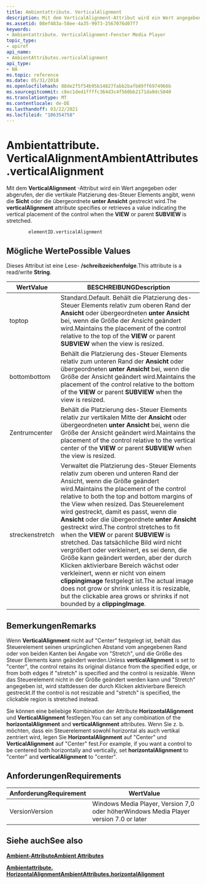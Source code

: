```yaml
---
title: Ambientattribute. VerticalAlignment
description: Mit dem VerticalAlignment-Attribut wird ein Wert angegeben oder abgerufen, der die vertikale Platzierung des-Steuer Elements angibt, wenn die Sicht oder die übergeordnete unter Ansicht gestreckt wird.
ms.assetid: 08ef483a-58ee-4a35-9973-2567076d07f7
keywords:
- Ambientattribute. VerticalAlignment-Fenster Media Player
topic_type:
- apiref
api_name:
- AmbientAttributes.verticalAlignment
api_type:
- NA
ms.topic: reference
ms.date: 05/31/2018
ms.openlocfilehash: 88de2f5f54b95b14827fabb2bafb89ff6974966b
ms.sourcegitcommit: c8ec1ded1ffffc364d3c4f560bb2171da0dc5040
ms.translationtype: MT
ms.contentlocale: de-DE
ms.lasthandoff: 03/22/2021
ms.locfileid: "106354758"
---
```

# <a name="ambientattributesverticalalignment"></a><span data-ttu-id="08bd3-104">Ambientattribute. VerticalAlignment</span><span class="sxs-lookup"><span data-stu-id="08bd3-104">AmbientAttributes.verticalAlignment</span></span>

<span data-ttu-id="08bd3-105">Mit dem **VerticalAlignment** -Attribut wird ein Wert angegeben oder abgerufen, der die vertikale Platzierung des-Steuer Elements angibt, wenn die **Sicht** oder die übergeordnete **unter Ansicht** gestreckt wird.</span><span class="sxs-lookup"><span data-stu-id="08bd3-105">The **verticalAlignment** attribute specifies or retrieves a value indicating the vertical placement of the control when the **VIEW** or parent **SUBVIEW** is stretched.</span></span>

``` syntax
        elementID.verticalAlignment
```

## <a name="possible-values"></a><span data-ttu-id="08bd3-106">Mögliche Werte</span><span class="sxs-lookup"><span data-stu-id="08bd3-106">Possible Values</span></span>

<span data-ttu-id="08bd3-107">Dieses Attribut ist eine Lese- **/schreibzeichenfolge**.</span><span class="sxs-lookup"><span data-stu-id="08bd3-107">This attribute is a read/write **String**.</span></span>



| <span data-ttu-id="08bd3-108">Wert</span><span class="sxs-lookup"><span data-stu-id="08bd3-108">Value</span></span>   | <span data-ttu-id="08bd3-109">BESCHREIBUNG</span><span class="sxs-lookup"><span data-stu-id="08bd3-109">Description</span></span>                                                                                                                                                                                                                                                                                                                                     |
|---------|-------------------------------------------------------------------------------------------------------------------------------------------------------------------------------------------------------------------------------------------------------------------------------------------------------------------------------------------------|
| <span data-ttu-id="08bd3-110">top</span><span class="sxs-lookup"><span data-stu-id="08bd3-110">top</span></span>     | <span data-ttu-id="08bd3-111">Standard.</span><span class="sxs-lookup"><span data-stu-id="08bd3-111">Default.</span></span> <span data-ttu-id="08bd3-112">Behält die Platzierung des-Steuer Elements relativ zum oberen Rand der **Ansicht** oder übergeordneten **unter Ansicht** bei, wenn die Größe der Ansicht geändert wird.</span><span class="sxs-lookup"><span data-stu-id="08bd3-112">Maintains the placement of the control relative to the top of the **VIEW** or parent **SUBVIEW** when the view is resized.</span></span>                                                                                                                                                                                                             |
| <span data-ttu-id="08bd3-113">bottom</span><span class="sxs-lookup"><span data-stu-id="08bd3-113">bottom</span></span>  | <span data-ttu-id="08bd3-114">Behält die Platzierung des-Steuer Elements relativ zum unteren Rand der **Ansicht** oder übergeordneten **unter Ansicht** bei, wenn die Größe der Ansicht geändert wird.</span><span class="sxs-lookup"><span data-stu-id="08bd3-114">Maintains the placement of the control relative to the bottom of the **VIEW** or parent **SUBVIEW** when the view is resized.</span></span>                                                                                                                                                                                                                   |
| <span data-ttu-id="08bd3-115">Zentrum</span><span class="sxs-lookup"><span data-stu-id="08bd3-115">center</span></span>  | <span data-ttu-id="08bd3-116">Behält die Platzierung des-Steuer Elements relativ zur vertikalen Mitte der **Ansicht** oder übergeordneten **unter Ansicht** bei, wenn die Größe der Ansicht geändert wird.</span><span class="sxs-lookup"><span data-stu-id="08bd3-116">Maintains the placement of the control relative to the vertical center of the **VIEW** or parent **SUBVIEW** when the view is resized.</span></span>                                                                                                                                                                                                          |
| <span data-ttu-id="08bd3-117">strecken</span><span class="sxs-lookup"><span data-stu-id="08bd3-117">stretch</span></span> | <span data-ttu-id="08bd3-118">Verwaltet die Platzierung des-Steuer Elements relativ zum oberen und unteren Rand der Ansicht, wenn die Größe geändert wird.</span><span class="sxs-lookup"><span data-stu-id="08bd3-118">Maintains the placement of the control relative to both the top and bottom margins of the View when resized.</span></span> <span data-ttu-id="08bd3-119">Das Steuerelement wird gestreckt, damit es passt, wenn die **Ansicht** oder die übergeordnete **unter Ansicht** gestreckt wird.</span><span class="sxs-lookup"><span data-stu-id="08bd3-119">The control stretches to fit when the **VIEW** or parent **SUBVIEW** is stretched.</span></span> <span data-ttu-id="08bd3-120">Das tatsächliche Bild wird nicht vergrößert oder verkleinert, es sei denn, die Größe kann geändert werden, aber der durch Klicken aktivierbare Bereich wächst oder verkleinert, wenn er nicht von einem **clippingimage** festgelegt ist.</span><span class="sxs-lookup"><span data-stu-id="08bd3-120">The actual image does not grow or shrink unless it is resizable, but the clickable area grows or shrinks if not bounded by a **clippingImage**.</span></span> |



 

## <a name="remarks"></a><span data-ttu-id="08bd3-121">Bemerkungen</span><span class="sxs-lookup"><span data-stu-id="08bd3-121">Remarks</span></span>

<span data-ttu-id="08bd3-122">Wenn **VerticalAlignment** nicht auf "Center" festgelegt ist, behält das Steuerelement seinen ursprünglichen Abstand vom angegebenen Rand oder von beiden Kanten bei Angabe von "Stretch", und die Größe des Steuer Elements kann geändert werden.</span><span class="sxs-lookup"><span data-stu-id="08bd3-122">Unless **verticalAlignment** is set to "center", the control retains its original distance from the specified edge, or from both edges if "stretch" is specified and the control is resizable.</span></span> <span data-ttu-id="08bd3-123">Wenn das Steuerelement nicht in der Größe geändert werden kann und "Stretch" angegeben ist, wird stattdessen der durch Klicken aktivierbare Bereich gestreckt.</span><span class="sxs-lookup"><span data-stu-id="08bd3-123">If the control is not resizable and "stretch" is specified, the clickable region is stretched instead.</span></span>

<span data-ttu-id="08bd3-124">Sie können eine beliebige Kombination der Attribute **HorizontalAlignment** und **VerticalAlignment** festlegen.</span><span class="sxs-lookup"><span data-stu-id="08bd3-124">You can set any combination of the **horizontalAlignment** and **verticalAlignment** attributes.</span></span> <span data-ttu-id="08bd3-125">Wenn Sie z. b. möchten, dass ein Steuerelement sowohl horizontal als auch vertikal zentriert wird, legen Sie **HorizontalAlignment** auf "Center" und **VerticalAlignment** auf "Center" fest.</span><span class="sxs-lookup"><span data-stu-id="08bd3-125">For example, if you want a control to be centered both horizontally and vertically, set **horizontalAlignment** to "center" and **verticalAlignment** to "center".</span></span>

## <a name="requirements"></a><span data-ttu-id="08bd3-126">Anforderungen</span><span class="sxs-lookup"><span data-stu-id="08bd3-126">Requirements</span></span>



| <span data-ttu-id="08bd3-127">Anforderung</span><span class="sxs-lookup"><span data-stu-id="08bd3-127">Requirement</span></span> | <span data-ttu-id="08bd3-128">Wert</span><span class="sxs-lookup"><span data-stu-id="08bd3-128">Value</span></span> |
|--------------------|------------------------------------------------------|
| <span data-ttu-id="08bd3-129">Version</span><span class="sxs-lookup"><span data-stu-id="08bd3-129">Version</span></span><br/> | <span data-ttu-id="08bd3-130">Windows Media Player, Version 7,0 oder höher</span><span class="sxs-lookup"><span data-stu-id="08bd3-130">Windows Media Player version 7.0 or later</span></span><br/> |



## <a name="see-also"></a><span data-ttu-id="08bd3-131">Siehe auch</span><span class="sxs-lookup"><span data-stu-id="08bd3-131">See also</span></span>

<dl> <dt>

[<span data-ttu-id="08bd3-132">**Ambient-Attribute**</span><span class="sxs-lookup"><span data-stu-id="08bd3-132">**Ambient Attributes**</span></span>](ambient-attributes.md)
</dt> <dt>

[<span data-ttu-id="08bd3-133">**Ambientattribute. HorizontalAlignment**</span><span class="sxs-lookup"><span data-stu-id="08bd3-133">**AmbientAttributes.horizontalAlignment**</span></span>](ambientattributes-horizontalalignment.md)
</dt> </dl>

 

 





